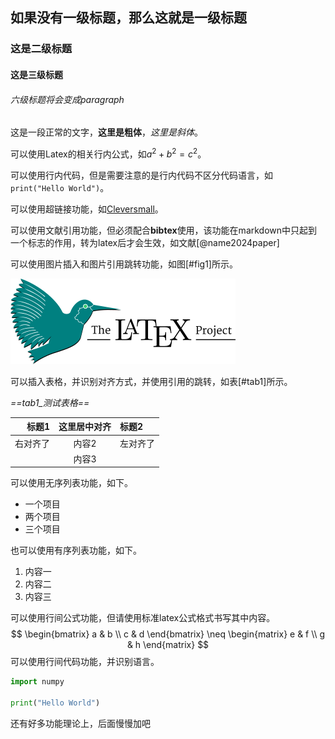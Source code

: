 ## 如果没有一级标题，那么这就是一级标题

### 这是二级标题

#### 这是三级标题

###### 六级标题将会变成paragraph

这是一段正常的文字，**这里是粗体**，*这里是斜体*。

可以使用Latex的相关行内公式，如$a^2+b^2=c^2$。

可以使用行内代码，但是需要注意的是行内代码不区分代码语言，如`print("Hello World")`。

可以使用超链接功能，如[Cleversmall](https://www.cleversmall.com)。

可以使用文献引用功能，但必须配合**bibtex**使用，该功能在markdown中只起到一个标志的作用，转为latex后才会生效，如文献[@name2024paper]

可以使用图片插入和图片引用跳转功能，如图[#fig1]所示。

![fig1](./figure/latex_bird.png "Latex Bird")

可以插入表格，并识别对齐方式，并使用引用的跳转，如表[#tab1]所示。

*==tab1_测试表格==*


|    标题1 | 这里居中对齐 | 标题2    |
| -------: | :----------: | :------- |
| 右对齐了 |    内容2     | 左对齐了 |
|          |    内容3     |          |

可以使用无序列表功能，如下。

- 一个项目
- 两个项目
- 三个项目

也可以使用有序列表功能，如下。

1. 内容一
2. 内容二
3. 内容三

可以使用行间公式功能，但请使用标准latex公式格式书写其中内容。
$$
\begin{bmatrix}
a & b \\ c & d
\end{bmatrix}
\neq
\begin{matrix}
e & f \\ g & h
\end{matrix}
$$
可以使用行间代码功能，并识别语言。

```python
import numpy

print("Hello World")
```

还有好多功能理论上，后面慢慢加吧

